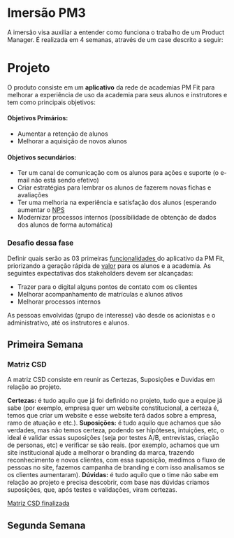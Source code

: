 # Imersão PM3

A imersão visa auxiliar a entender como funciona o trabalho de um Product Manager.
É realizada em 4 semanas, através de um case descrito a seguir:


# Projeto

O produto consiste em um **aplicativo** da rede de academias PM Fit para melhorar a experiência de uso da academia para seus alunos e instrutores e tem como principais objetivos:
#### Objetivos Primários:
- Aumentar a retenção de alunos 
- Melhorar a aquisição de novos alunos
#### Objetivos secundários:  
- Ter um canal de comunicação com os alunos para ações e suporte (o e-mail não está sendo efetivo)
- Criar estratégias para lembrar os alunos de fazerem novas fichas e avaliações
- Ter uma melhoria na experiência e satisfação dos alunos (esperando aumentar o [NPS](https://www.cursospm3.com.br/glossario/nps-net-promoter-score/)
- Modernizar processos internos (possibilidade de obtenção de dados dos alunos de forma automática)

### Desafio dessa fase

Definir quais serão as 03 primeiras <u>funcionalidades </u> do aplicativo da PM Fit, priorizando a geração rápida de [valor](https://www.cursospm3.com.br/glossario/value-proposition/) para os alunos e a academia.
As seguintes expectativas dos stakeholders devem ser alcançadas:

- Trazer para o digital alguns pontos de contato com os clientes
- Melhorar acompanhamento de matrículas e alunos ativos
- Melhorar processos internos

As pessoas envolvidas (grupo de interesse) vão desde os acionistas e o administrativo, até os instrutores e alunos.

## Primeira Semana

### Matriz CSD

A matriz CSD consiste em reunir as Certezas, Suposições e Duvidas em relação ao projeto.

**Certezas:** é tudo aquilo que já foi definido no projeto, tudo que a equipe já sabe (por exemplo, empresa quer um website constitucional, a certeza é, temos que criar um website e esse website terá dados sobre a empresa, ramo de atuação e etc.).
**Suposições:** é tudo aquilo que achamos que são verdades, mas não temos certeza, podendo ser hipóteses, intuições, etc, o ideal é validar essas suposições (seja por testes A/B, entrevistas, criação de personas, etc) e verificar se são reais. (por exemplo, achamos que um site institucional ajude a melhorar o branding da marca, trazendo reconhecimento e novos clientes, com essa suposição, medimos o fluxo de pessoas no site, fazemos campanha de branding e com isso analisamos se os clientes aumentaram).
**Dúvidas:** é tudo aquilo que o time não sabe em relação ao projeto e precisa descobrir, com base nas dúvidas criamos suposições, que, após testes e validações, viram certezas.

[Matriz CSD finalizada](https://miro.com/app/board/uXjVPuwwkqg=/?share_link_id=77116067631)


## Segunda Semana
